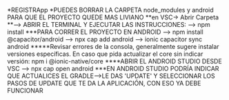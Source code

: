 *REGISTRApp
*PUEDES BORRAR LA CARPETA node_modules y android PARA QUE EL PROYECTO QUEDE MAS LIVIANO
**en VSC-> Abrir Carpeta
**--> ABRIR EL TERMINAL Y EJECUTAR LAS INSTRUCCIONES: 
--> npm install
***PARA CORRER EL PROYECTO EN ANDROID
--> npm install @capacitor/android
--> npx cap add android
--> ionic capacitor sync android
*****Revisar errores de la consola, generalmente sugere instalar versiones específicas.
En caso que pida actualizar el core sin indicar versión: npm i @ionic-native/core
****ABRIR EL ANDROID STUDIO DESDE VSC
--> npx cap open  android 
***EN ANDROID STUDIO PODRÍA INDICAR QUE ACTUALICES EL GRADLE-->LE DAS 'UPDATE' Y 
SELECCIONAR LOS PASOS DE UPDATE QUE TE DA LA APLICACIÓN, CON ESO YA DEBE FUNCIONAR
